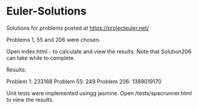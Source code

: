 Euler-Solutions
===============

Solutions for problems posted at https://projecteuler.net/

Problems 1, 55 and 206 were chosen.


Open index.html - to calculate and view the results.
Note that Solution206 can take while to complete.

Results:

Problem 1: 233168
Problem 55: 249
Problem 206: 1389019170

Unit tests were implemented usingg jasmine. Open /tests/specrunner.html to view the results.
